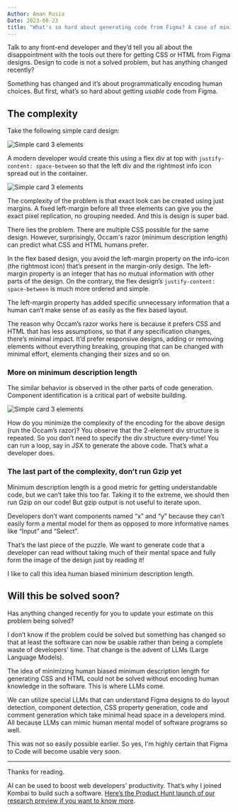 ```yaml
---
Author: Aman Rusia
Date: 2023-08-23
title: "What's so hard about generating code from Figma? A case of minimising description length."
---
```


Talk to any front-end developer and they’d tell you all about the disappointment with the tools out there for getting CSS or HTML from Figma designs. Design to code is not a solved problem, but has anything changed recently?

Something has changed and it’s about programmatically encoding human choices. But first, what’s so hard about getting _usable_ code from Figma.

## The complexity

Take the following simple card design:

![Simple card 3 elements](/images/post-f2d/asana1.png)

A modern developer would create this using a flex div at top with `justify-content: space-between` so that the left div and the rightmost info icon spread out in the container.

![Simple card 3 elements](/images/post-f2d/asana2.png)

The complexity of the problem is that exact look can be created using just margins. A fixed left-margin before all three elements can give you the exact pixel replication, no grouping needed. And this is design is super bad.

There lies the problem. There are multiple CSS possible for the same design. However, surprisingly, Occam's razor (minimum description length) can predict what CSS and HTML humans prefer.

In the flex based design, you avoid the left-margin property on the info-icon (the rightmost icon) that’s present in the margin-only design. The left-margin property is an integer that has no mutual information with other parts of the design. On the contrary, the flex design’s `justify-content: space-between` is much more ordered and simple.

The left-margin property has added specific unnecessary information that a human can’t make sense of as easily as the flex based layout.

The reason why Occam’s razor works here is because it prefers CSS and HTML that has less assumptions, so that if any specification changes, there’s minimal impact. It’d prefer responsive designs, adding or removing elements without everything breaking, grouping that can be changed with minimal effort, elements changing their sizes and so on.

### More on minimum description length

The similar behavior is observed in the other parts of code generation. Component identification is a critical part of website building.

![Simple card 3 elements](/images/post-f2d/repeated.png)

How do you minimize the complexity of the encoding for the above design (run the Occam’s razor)? You observe that the 2-element div structure is repeated. So you don’t need to specify the div structure every-time! You can run a loop, say in JSX to generate the above code. That’s what a developer does.

### The last part of the complexity, don’t run Gzip yet

Minimum description length is a good metric for getting understandable code, but we can’t take this too far. Taking it to the extreme, we should then run Gzip on our code! But gzip output is not useful to iterate upon.

Developers don’t want components named “x” and “y” because they can’t easily form a mental model for them as opposed to more informative names like “Input” and “Select”.

That’s the last piece of the puzzle. We want to generate code that a developer can read without taking much of their mental space and fully form the image of the design just by reading it!

I like to call this idea human biased minimum description length.

## Will this be solved soon?

Has anything changed recently for you to update your estimate on this problem being solved?

I don’t know if the problem could be solved but something has changed so that at least the software can now be usable rather than being a complete waste of developers’ time. That change is the advent of LLMs (Large Language Models).

The idea of minimizing human biased minimum description length for generating CSS and HTML could not be solved without encoding human knowledge in the software. This is where LLMs come.

We can utilize special LLMs that can understand Figma designs to do layout detection, component detection, CSS property generation, code and comment generation which take minimal head space in a developers mind. All because LLMs can mimic human mental model of software programs so well.

This was not so easily possible earlier. So yes, I'm highly certain that Figma to Code will become usable very soon.

---

Thanks for reading.

AI can be used to boost web developers' productivity. That’s why I joined Kombai to build such a software. [Here’s the Product Hunt launch of our research preview if you want to know more](https://kombai.com/launch).
